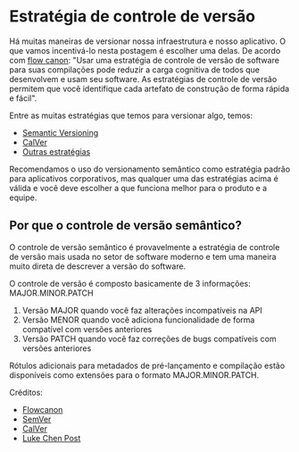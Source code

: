 # Estratégia de controle de versão

Há muitas maneiras de versionar nossa infraestrutura e nosso aplicativo. O que vamos incentivá-lo nesta postagem é escolher uma delas. De acordo com [flow canon](https://flowcanon.com/software/versioning-strategy/): "Usar uma estratégia de controle de versão de software para suas compilações pode reduzir a carga cognitiva de todos que desenvolvem e usam seu software. As estratégias de controle de versão permitem que você identifique cada artefato de construção de forma rápida e fácil".

Entre as muitas estratégias que temos para versionar algo, temos:

- [Semantic Versioning](https://semver.org/)
- [CalVer](https://calver.org/)
- [Outras estratégias](https://flowcanon.com/software/versioning-strategy/)

Recomendamos o uso do versionamento semântico como estratégia padrão para aplicativos corporativos, mas qualquer uma das estratégias acima é válida e você deve escolher a que funciona melhor para o produto e a equipe.

## Por que o controle de versão semântico?

O controle de versão semântico é provavelmente a estratégia de controle de versão mais usada no setor de software moderno e tem uma maneira muito direta de descrever a versão do software.

O controle de versão é composto basicamente de 3 informações: MAJOR.MINOR.PATCH

1. Versão MAJOR quando você faz alterações incompatíveis na API
2. Versão MENOR quando você adiciona funcionalidade de forma compatível com versões anteriores
3. Versão PATCH quando você faz correções de bugs compatíveis com versões anteriores

Rótulos adicionais para metadados de pré-lançamento e compilação estão disponíveis como extensões para o formato MAJOR.MINOR.PATCH.

Créditos:

- [Flowcanon](https://flowcanon.com/software/versioning-strategy/)
- [SemVer](https://semver.org/)
- [CalVer](https://calver.org/)
- [Luke Chen Post](https://nehckl0.medium.com/semver-and-calver-2-popular-software-versioning-schemes-96be80efe36)
